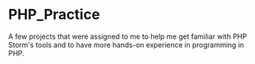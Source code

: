 # PHP_Practice

A few projects that were assigned to me to help me get familiar with PHP Storm's tools and to have more hands-on experience in programming in PHP.
